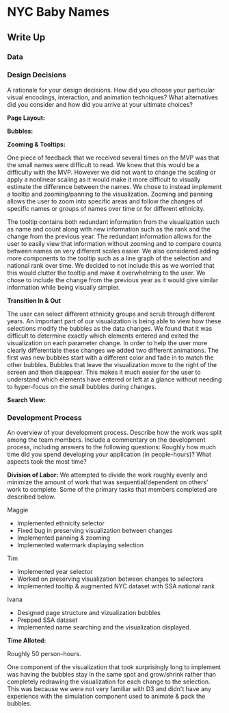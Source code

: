 # NYC Baby Names

## Write Up

### Data


### Design Decisions

A rationale for your design decisions. How did you choose your particular visual encodings, interaction, and animation techniques? What alternatives did you consider and how did you arrive at your ultimate choices?

**Page Layout:**

**Bubbles:**

**Zooming & Tooltips:**

One piece of feedback that we received several times on the MVP was that the small names were difficult to read. We knew that this would
be a difficulty with the MVP. However we did not want to change the scaling or apply a nonlinear scaling as it would make it more difficult to
visually estimate the difference between the names. We chose to instead implement a tooltip and zooming/panning to the visualization. Zooming
and panning allows the user to zoom into specific areas and follow the changes of specific names or groups of names over time or for different
ethnicity.

The tooltip contains both redundant information from the visualization such as name and count along with new information such as the rank
and the change from the previous year. The redundant information allows for the user to easily view that information without zooming and
to compare counts between names on very different scales easier. We also considered adding more components to the tooltip such as a line
graph of the selection and national rank over time. We decided to not include this as we worried that this would clutter the tooltip and
make it overwhelming to the user. We chose to include the change from the previous year as it would give similar information while
being visually simpler.

**Transition In & Out**

The user can select different ethnicity groups and scrub through different years. An important part of our visualization is being able to
view how these selections modify the bubbles as the data changes. We found that it was difficult to determine exactly which elements entered
and exited the visualization on each parameter change. In order to help the user more clearly differentiate these changes we added two different
animations. The first was new bubbles start with a different color and fade in to match the other bubbles. Bubbles that leave the visualization
move to the right of the screen and then disappear. This makes it much easier for the user to understand which elements have entered or left
at a glance without needing to hyper-focus on the small bubbles during changes.

**Search View:**

### Development Process

An overview of your development process. Describe how the work was split among the team members. Include a commentary on the development process, including answers to the following questions: Roughly how much time did you spend developing your application (in people-hours)? What aspects took the most time?

**Division of Labor:**
We attempted to divide the work roughly evenly and minimize the amount of work that was sequential/dependent on others' work to complete.
Some of the primary tasks that members completed are described below.

Maggie
  - Implemented ethnicity selector
  - Fixed bug in preserving visualization between changes
  - Implemented panning & zooming
  - Implemented watermark displaying selection  

Tim
  - Implemented year selector
  - Worked on preserving visualization between changes to selectors
  - Implemented tooltip & augmented NYC dataset with SSA national rank

Ivana
  - Designed page structure and vizualization bubbles
  - Prepped SSA dataset
  - Implemented name searching and the visualization displayed.

**Time Alloted:**

Roughly 50 person-hours.

One component of the visualization that took surprisingly long to implement was having the bubbles
stay in the same spot and grow/shrink rather than completely redrawing the visualization for
each change to the selection. This was because we were not very familiar with D3 and didn't
have any experience with the simulation component used to animate & pack the bubbles.

